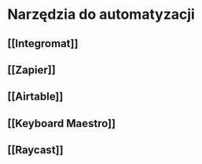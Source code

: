 # Narzędzia do automatyzacji

## [[Integromat]] 

## [[Zapier]]

## [[Airtable]]

## [[Keyboard Maestro]]

## [[Raycast]]

